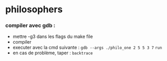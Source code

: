 # philosophers

### compiler avec gdb :
- mettre -g3 dans les flags du make file
- compiler
- executer avec la cmd suivante :
```gdb --args ./philo_one 2 5 5 3 7```
```run```
- en cas de problème, taper :
```backtrace```

